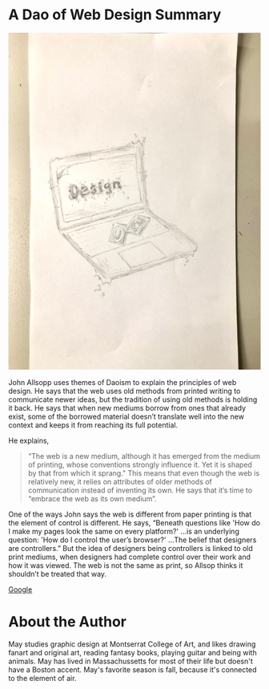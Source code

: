 # A Dao of Web Design Summary

![alt text](https://github.com/may-funda/ebbandflow/blob/master/img/wa1ebbnflowpic.png?raw=true)

John Allsopp uses themes of Daoism to explain the principles of web design. He says that the web uses old methods from printed writing to communicate newer ideas, but the tradition of using old methods is holding it back. He says that when new mediums borrow from ones that already exist, some of the borrowed material doesn’t translate well into the new context and keeps it from reaching its full potential. 

He explains, 

> “The web is a new medium, although it has emerged from the medium of printing, 
whose conventions strongly influence it. Yet it is shaped by that from which it sprang." 
This means that even though the web is relatively new, it relies on attributes 
of older methods of communication instead of inventing its own. He says that it’s time 
to “embrace the web as its own medium”. 

One of the ways John says the web is different from paper printing is that the element of control is different. He says, “Beneath questions like 'How do I make my pages look the same on every platform?' ...is an underlying question: 'How do I control the user’s browser?' ...The belief that designers are controllers.” But the idea of designers being controllers is linked to old print mediums, when designers had complete control over their work and how it was viewed. The web is not the same as print, so Allsop thinks it shouldn’t be treated that way.

[Google](https://alistapart.com/article/dao/)

# About the Author 

May studies graphic design at Montserrat College of Art, and likes drawing fanart and original art, reading fantasy books, playing guitar and being with animals. May has lived in Massachussetts for most of their life but doesn't have a Boston accent. May's favorite season is fall, because it's connected to the element of air.

